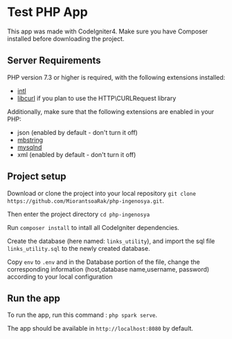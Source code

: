 # Test PHP App
This app was made with CodeIgniter4.
Make sure you have Composer installed before downloading the project.

## Server Requirements

PHP version 7.3 or higher is required, with the following extensions installed:

- [intl](http://php.net/manual/en/intl.requirements.php)
- [libcurl](http://php.net/manual/en/curl.requirements.php) if you plan to use the HTTP\CURLRequest library

Additionally, make sure that the following extensions are enabled in your PHP:

- json (enabled by default - don't turn it off)
- [mbstring](http://php.net/manual/en/mbstring.installation.php)
- [mysqlnd](http://php.net/manual/en/mysqlnd.install.php)
- xml (enabled by default - don't turn it off)

## Project setup

Download or clone the project into your local repository
`git clone https://github.com/MiorantsoaRak/php-ingenosya.git`.

Then enter the project directory `cd php-ingenosya`

Run `composer install` to intall all CodeIgniter dependencies.

Create the database (here named: `links_utility`), and import the sql file `links_utility.sql` to the newly created database.

Copy `env` to `.env` and in the Database portion of the file, change the corresponding information (host,database name,username, password) according to your local configuration

## Run the app

To run the app, run this command : `php spark serve`.

The app should be available in ``http://localhost:8080`` by default.

